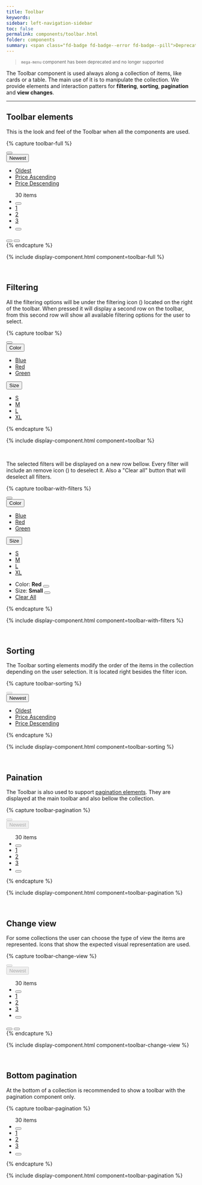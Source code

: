 ```yaml
---
title: Toolbar
keywords:
sidebar: left-navigation-sidebar
toc: false
permalink: components/toolbar.html
folder: components
summary: <span class="fd-badge fd-badge--error fd-badge--pill">Deprecated</span>
---
```

> <small>`mega-menu` component has been deprecated and no longer supported </small>

The Toolbar component is used always along a collection of items, like cards or a table. The main use of it is to manipulate the collection. We provide elements and interaction patters for **filtering**, **sorting**, **pagination** and **view changes**.

<hr>

## Toolbar elements

This is the look and feel of the Toolbar when all the components are used.

{% capture toolbar-full %}
<div class="fd-toolbar">
    <div class="fd-toolbar__group fd-toolbar__group--filter">
        <button class="fd-button fd-button--text fd-toolbar__button" aria-label="BUTTON_LABEL">
            <span class="fd-icon fd-icon--filter fd-icon--medium" role="presentation"></span>
        </button>
        <span role="separator"></span>
        <div class="fd-dropdown">
            <button class="fd-dropdown__control fd-dropdown__control--no-border" aria-controls="oEeRk201" aria-expanded="false" aria-haspopup="true">
                <span class="fd-icon fd-icon--sort fd-dropdown__icon" role="presentation"></span>
                Newest
            </button>
            <ul class="fd-dropdown__menu" aria-hidden="true" id="oEeRk201">
                <li><a href="#" class="fd-dropdown__item">Oldest</a></li>
                <li><a href="#" class="fd-dropdown__item">Price Ascending</a></li>
                <li><a href="#" class="fd-dropdown__item">Price Descending</a></li>
            </ul>            
        </div>
        <span role="separator"></span>
    </div>
    <div class="fd-toolbar__group fd-toolbar__group--view">
        <div class="fd-toolbar__pagination">
            <ul class="fd-pagination">
                <span class="fd-pagination__total">30 items</span>
                <li class="fd-pagination__item fd-pagination__item--previous">
                    <button class="fd-button fd-button--text fd-button--small" aria-label="Previous" aria-disabled="true">
                        <span class="fd-icon fd-icon--chevron fd-icon--small" role="presentation"></span>
                    </button>
                </li>
                <li class="fd-pagination__item">
                    <a href="#" class="fd-pagination__link" aria-selected="true">1</a>
                </li>
                <li class="fd-pagination__item">
                    <a href="#" class="fd-pagination__link">2</a>
                </li>
                <li class="fd-pagination__item">
                    <a href="#" class="fd-pagination__link">3</a>
                </li>
                <li class="fd-pagination__item">
                    <button class="fd-button fd-button--text fd-button--small" aria-label="Next">
                        <span class="fd-icon fd-icon--chevron fd-icon--small" role="presentation"></span>
                    </button>
                </li>
            </ul>
        </div>
        <div class="fd-toolbar__view-as">
            <button class="fd-button fd-button--text" aria-label="View as grid" aria-pressed="true">
                <span class="fd-icon fd-icon--grid fd-icon--medium" role="presentation"></span>
            </button>
            <button class="fd-button fd-button--text" aria-label="View as list" aria-pressed="false">
                <span class="fd-icon fd-icon--list fd-icon--medium" role="presentation"></span>
            </button>
        </div>
    </div>
</div>
{% endcapture %}

{% include display-component.html component=toolbar-full %}

<br/>

## Filtering

All the filtering options will be under the filtering icon (<span class="fd-icon fd-icon--filter fd-icon--medium" style="font-size: 1em; vertical-align: middle;"></span>) located on the right of the toolbar. When pressed it will display a second row on the toolbar, from this second row will show all available filtering options for the user to select.

{% capture toolbar %}
<div class="fd-toolbar">
    <div class="fd-toolbar__group fd-toolbar__group--filter">
        <button class="fd-button fd-button--text fd-toolbar__button" aria-label="BUTTON_LABEL" aria-expanded="false" aria-controls="gfAMe850" aria-haspopup="true">
            <span class="fd-icon fd-icon--filter fd-icon--medium" role="presentation"></span>
        </button>
    </div>
    <!-- FILTER OPTIONS ROW -->
    <div class="fd-toolbar__group fd-toolbar__group--filter-options" id="gfAMe850" aria-hidden="true">
        <div class="fd-dropdown">
            <button class="fd-dropdown__control fd-dropdown__control--no-border" aria-controls="I5fPJ494" aria-expanded="false" aria-haspopup="true">
                Color
            </button>
            <ul class="fd-dropdown__menu" aria-hidden="true" id="I5fPJ494">
                <li><a href="#" class="fd-dropdown__item">Blue</a></li>
                <li><a href="#" class="fd-dropdown__item">Red</a></li>
                <li><a href="#" class="fd-dropdown__item">Green</a></li>
            </ul>
        </div>
        <span role="separator"></span>
        <div class="fd-dropdown">
            <button class="fd-dropdown__control fd-dropdown__control--no-border" aria-controls="EewD5366" aria-expanded="false" aria-haspopup="true">
                Size
            </button>
            <ul class="fd-dropdown__menu" aria-hidden="true" id="EewD5366">
                <li><a href="#" class="fd-dropdown__item">S</a></li>
                <li><a href="#" class="fd-dropdown__item">M</a></li>
                <li><a href="#" class="fd-dropdown__item">L</a></li>
                <li><a href="#" class="fd-dropdown__item">XL</a></li>
            </ul>
        </div>
        <span role="separator"></span>
    </div>
</div>
{% endcapture %}

{% include display-component.html component=toolbar %}

<br />

The selected filters will be displayed on a new row bellow. Every filter will include an remove icon (<span class="fd-icon fd-icon--filterremove" style="font-size: 1em; vertical-align: middle"></span>) to deselect it. Also a "Clear all" button that will deselect all filters.

{% capture toolbar-with-filters %}
<div class="fd-toolbar">
    <div class="fd-toolbar__group fd-toolbar__group--filter">
        <button class="fd-button fd-button--text fd-toolbar__button" aria-label="BUTTON_LABEL" aria-expanded="false" aria-controls="gfAMe851" aria-haspopup="true">
            <span class="fd-icon fd-icon--filter fd-icon--medium" role="presentation"></span>
        </button>
    </div>
    <!-- FILTER OPTIONS ROW -->
    <div class="fd-toolbar__group fd-toolbar__group--filter-options" id="gfAMe851" aria-hidden="true">
        <div class="fd-dropdown">
            <button class="fd-dropdown__control fd-dropdown__control--no-border" aria-controls="I5fPJ494" aria-expanded="false" aria-haspopup="true">
                Color
            </button>
            <ul class="fd-dropdown__menu" aria-hidden="true" id="I5fPJ494">
                <li><a href="#" class="fd-dropdown__item">Blue</a></li>
                <li><a href="#" class="fd-dropdown__item">Red</a></li>
                <li><a href="#" class="fd-dropdown__item">Green</a></li>
            </ul>
        </div>
        <span role="separator"></span>
        <div class="fd-dropdown">
            <button class="fd-dropdown__control fd-dropdown__control--no-border" aria-controls="EewD5366" aria-expanded="false" aria-haspopup="true">
                Size
            </button>
            <ul class="fd-dropdown__menu" aria-hidden="true" id="EewD5366">
                <li><a href="#" class="fd-dropdown__item">S</a></li>
                <li><a href="#" class="fd-dropdown__item">M</a></li>
                <li><a href="#" class="fd-dropdown__item">L</a></li>
                <li><a href="#" class="fd-dropdown__item">XL</a></li>
            </ul>
        </div>
        <span role="separator"></span>
    </div>
    <div class="fd-toolbar__group fd-toolbar__group--applied-filters">
        <ul class="fd-toolbar__applied-filter-list">
            <li class="fd-toolbar__applied-filter-item">
                <span>Color: <strong>Red</strong></span>
                <button class="fd-button fd-button--text fd-button--small" aria-label="Clear">
                    <span class="fd-icon fd-icon--filterremove" role="presentation"></span>
                </button>
            </li>
            <li class="fd-toolbar__applied-filter-item">
                <span>Size: <strong>Small</strong></span>
                <button class="fd-button fd-button--text fd-button--small" aria-label="Clear">
                    <span class="fd-icon fd-icon--filterremove" role="presentation"></span>
                </button>
            </li>
            <li class="fd-toolbar__applied-filter-item">
                <a href="#" class="fd-toolbar__applied-filter-clear">Clear All</a>
            </li>
        </ul>
    </div>
</div>
{% endcapture %}

{% include display-component.html component=toolbar-with-filters %}

<br/>

## Sorting

The Toolbar sorting elements modify the order of the items in the collection depending on the user selection. It is located right besides the filter icon.

{% capture toolbar-sorting %}
<div class="fd-toolbar">
    <div class="fd-toolbar__group fd-toolbar__group--filter">
        <button class="fd-button fd-button--text fd-toolbar__button" aria-label="BUTTON_LABEL" disabled aria-disabled="true">
            <span class="fd-icon fd-icon--filter fd-icon--medium" role="presentation"></span>
        </button>
        <span role="separator"></span>
        <div class="fd-dropdown">
            <button class="fd-dropdown__control fd-dropdown__control--no-border" aria-controls="oEeRk206" aria-expanded="false" aria-haspopup="true">
                <span class="fd-icon fd-icon--sort fd-dropdown__icon" role="presentation"></span>
                Newest
            </button>
            <ul class="fd-dropdown__menu" aria-hidden="true" id="oEeRk206">
                <li><a href="#" class="fd-dropdown__item">Oldest</a></li>
                <li><a href="#" class="fd-dropdown__item">Price Ascending</a></li>
                <li><a href="#" class="fd-dropdown__item">Price Descending</a></li>
            </ul>
        </div>
        <span role="separator"></span>
    </div>
</div>
{% endcapture %}

{% include display-component.html component=toolbar-sorting %}

<br />

## Paination

The Toolbar is also used to support [pagination elements](pagination.html). They are displayed at the main toolbar and also bellow the collection.

{% capture toolbar-pagination %}
<div class="fd-toolbar">
    <div class="fd-toolbar__group fd-toolbar__group--filter">
        <button class="fd-button fd-button--text fd-toolbar__button" aria-label="BUTTON_LABEL" disabled aria-disabled="true">
            <span class="fd-icon fd-icon--filter fd-icon--medium" role="presentation"></span>
        </button>
        <span role="separator"></span>
        <div class="fd-dropdown">
            <button class="fd-dropdown__control fd-dropdown__control--no-border" disabled aria-disabled="true">
                <span class="fd-icon fd-icon--sort fd-dropdown__icon" role="presentation"></span>
                Newest
            </button>
        </div>
        <span role="separator"></span>
    </div>
    <div class="fd-toolbar__group fd-toolbar__group--view">
        <div class="fd-toolbar__pagination">
            <ul class="fd-pagination">
                <span class="fd-pagination__total">30 items</span>
                <li class="fd-pagination__item fd-pagination__item--previous">
                    <button class="fd-button fd-button--text fd-button--small" aria-label="Previous" aria-disabled="true">
                        <span class="fd-icon fd-icon--chevron fd-icon--small" role="presentation"></span>
                    </button>
                </li>
                <li class="fd-pagination__item">
                    <a href="#" class="fd-pagination__link" aria-selected="true">1</a>
                </li>
                <li class="fd-pagination__item">
                    <a href="#" class="fd-pagination__link">2</a>
                </li>
                <li class="fd-pagination__item">
                    <a href="#" class="fd-pagination__link">3</a>
                </li>
                <li class="fd-pagination__item">
                    <button class="fd-button fd-button--text fd-button--small" aria-label="Next">
                        <span class="fd-icon fd-icon--chevron fd-icon--small" role="presentation"></span>
                    </button>
                </li>
            </ul>
        </div>
    </div>
</div>
{% endcapture %}

{% include display-component.html component=toolbar-pagination %}

<br />

## Change view

For some collections the user can choose the type of view the items are represented. Icons that show the expected visual representation are used.

{% capture toolbar-change-view %}
<div class="fd-toolbar">
    <div class="fd-toolbar__group fd-toolbar__group--filter">
        <button class="fd-button fd-button--text fd-toolbar__button" aria-label="BUTTON_LABEL" disabled aria-disabled="true">
            <span class="fd-icon fd-icon--filter fd-icon--medium" role="presentation"></span>
        </button>
        <span role="separator"></span>
        <div class="fd-dropdown">
            <button class="fd-dropdown__control fd-dropdown__control--no-border" disabled aria-disabled="true">
                <span class="fd-icon fd-icon--sort fd-dropdown__icon" role="presentation"></span>
                Newest
            </button>
        </div>
        <span role="separator"></span>
    </div>
    <div class="fd-toolbar__group fd-toolbar__group--view">
        <div class="fd-toolbar__pagination">
            <ul class="fd-pagination">
                <span class="fd-pagination__total">30 items</span>
                <li class="fd-pagination__item fd-pagination__item--previous">
                    <button class="fd-button fd-button--text fd-button--small" aria-label="Previous" aria-disabled="true">
                        <span class="fd-icon fd-icon--chevron fd-icon--small" role="presentation"></span>
                    </button>
                </li>
                <li class="fd-pagination__item">
                    <a href="#" class="fd-pagination__link" aria-selected="true">1</a>
                </li>
                <li class="fd-pagination__item">
                    <a href="#" class="fd-pagination__link">2</a>
                </li>
                <li class="fd-pagination__item">
                    <a href="#" class="fd-pagination__link">3</a>
                </li>
                <li class="fd-pagination__item">
                    <button class="fd-button fd-button--text fd-button--small" aria-label="Next">
                        <span class="fd-icon fd-icon--chevron fd-icon--small" role="presentation"></span>
                    </button>
                </li>
            </ul>
        </div>
        <div class="fd-toolbar__view-as">
            <button class="fd-button fd-button--text" aria-label="View as grid" aria-pressed="true">
                <span class="fd-icon fd-icon--grid fd-icon--medium" role="presentation"></span>
            </button>
            <button class="fd-button fd-button--text" aria-label="View as list" aria-pressed="false">
                <span class="fd-icon fd-icon--list fd-icon--medium" role="presentation"></span>
            </button>
        </div>
    </div>
</div>
{% endcapture %}

{% include display-component.html component=toolbar-change-view %}

<br/>

## Bottom pagination

At the bottom of a collection is recommended to show a toolbar with the pagination component only.

{% capture toolbar-pagination %}
<div class="fd-toolbar">
    <div class="fd-toolbar__group fd-toolbar__group--view">
        <div class="fd-toolbar__pagination">
            <ul class="fd-pagination">
                <span class="fd-pagination__total">30 items</span>
                <li class="fd-pagination__item fd-pagination__item--previous">
                    <button class="fd-button fd-button--text fd-button--small" aria-label="Previous" aria-disabled="true">
                        <span class="fd-icon fd-icon--chevron fd-icon--small" role="presentation"></span>
                    </button>
                </li>
                <li class="fd-pagination__item">
                    <a href="#" class="fd-pagination__link" aria-selected="true">1</a>
                </li>
                <li class="fd-pagination__item">
                    <a href="#" class="fd-pagination__link">2</a>
                </li>
                <li class="fd-pagination__item">
                    <a href="#" class="fd-pagination__link">3</a>
                </li>
                <li class="fd-pagination__item">
                    <button class="fd-button fd-button--text fd-button--small" aria-label="Next">
                        <span class="fd-icon fd-icon--chevron fd-icon--small" role="presentation"></span>
                    </button>
                </li>
            </ul>
        </div>
    </div>
</div>
{% endcapture %}

{% include display-component.html component=toolbar-pagination %}
